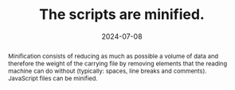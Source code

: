 ---
N: '223'
Rubrique: Performances
title: The scripts are minified.
abstract: "Minification consists of reducing as much as possible a volume of data and therefore the weight of the carrying file by removing elements that the reading machine can do without (typically: spaces, line breaks and comments). JavaScript files can be minified."
categories: ["Performances"]
agrege: O4223-E068
opquast: '4 223'
indiceebook: '68'
description: "Rule n° 068"
before: "067"
weight: "068"
after: "069"
actif: '1'
layout: rules
date: 2024-07-08
tags: ["Sustainability", ""]
objectif: ["Minimize the amount of data to download", "Improve performance", "Reduce the energy impact linked to consulting the digital book"]
Meo: ["Remove unnecessary spaces and comments in JavaScript files using dedicated tools"]
Controle: ["Manually check within all JavaScript files that no line returns, comments, indentations or line breaks are present.", "Or identify the list of non-minified JavaScript files using development tools (browsers , online tools, etc.)"]
epubcheck: 
ace: 
Source: ["Opquast"]
Referentiel: ["https://w3c.github.io/sustyweb/#minify-your-html-css-and-javascript", "https://www.arcep.fr/uploads/tx_gspublication/consultation-referentiel-ecoconception-services-numeriques_091023.pdf (6.5 Le service numérique a-t-il mis en place des techniques de compression sur la totalité des ressources transférées dont il a le contrôle ?)"]
Steps: ["", ""]
---